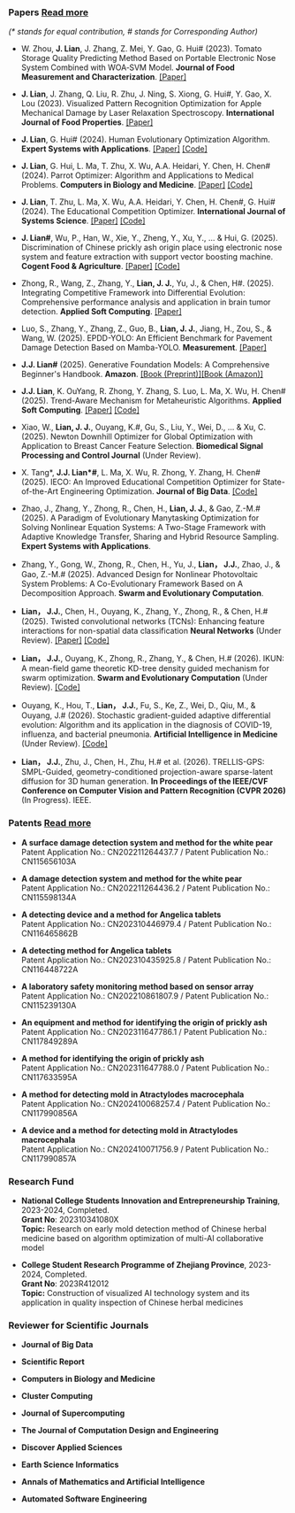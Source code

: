 ### Papers [Read more](https://scholar.google.com/citations?hl=zh-CN&user=swfyyjkAAAAJ)

_(* stands for equal contribution, # stands for Corresponding Author)_

- W. Zhou, <strong>J. Lian</strong>, J. Zhang, Z. Mei, Y. Gao, G. Hui# (2023). Tomato Storage Quality Predicting Method Based on Portable Electronic Nose System Combined with WOA‑SVM Model. <strong>Journal of Food Measurement and Characterization</strong>. [[Paper]](https://doi.org/10.1007/s11694-023-01865-0)

- <strong>J. Lian</strong>, J. Zhang, Q. Liu, R. Zhu, J. Ning, S. Xiong, G. Hui#, Y. Gao, X. Lou (2023). Visualized Pattern Recognition Optimization for Apple Mechanical Damage by Laser Relaxation Spectroscopy. <strong>International Journal of Food Properties</strong>. [[Paper]](https://doi.org/10.1080/10942912.2023.2221404)

- <strong>J. Lian</strong>, G. Hui# (2024). Human Evolutionary Optimization Algorithm. <strong>Expert Systems with Applications</strong>. [[Paper]](https://doi.org/10.1016/j.eswa.2023.122638) [[Code]](https://github.com/junbolian/HEOA)

- <strong>J. Lian</strong>, G. Hui, L. Ma, T. Zhu, X. Wu, A.A. Heidari, Y. Chen, H. Chen# (2024). Parrot Optimizer: Algorithm and Applications to Medical Problems. <strong>Computers in Biology and Medicine</strong>. [[Paper]](https://doi.org/10.1016/j.compbiomed.2024.108064) [[Code]](https://github.com/junbolian/PO)

- <strong>J. Lian</strong>, T. Zhu, L. Ma, X. Wu, A.A. Heidari, Y. Chen, H. Chen#, G. Hui# (2024). The Educational Competition Optimizer. <strong>International Journal of Systems Science</strong>. [[Paper]](https://doi.org/10.1080/00207721.2024.2367079) [[Code]](https://github.com/junbolian/ECO)

- <strong>J. Lian#</strong>, Wu, P., Han, W., Xie, Y., Zheng, Y., Xu, Y., ... & Hui, G. (2025). Discrimination of Chinese prickly ash origin place using electronic nose system and feature extraction with support vector boosting machine. <strong>Cogent Food & Agriculture</strong>. [[Paper]](https://www.tandfonline.com/doi/full/10.1080/23311932.2025.2464939) [[Code]](https://github.com/junbolian/SVBM)

- Zhong, R., Wang, Z., Zhang, Y., <strong>Lian, J. J.</strong>, Yu, J., & Chen, H#. (2025). Integrating Competitive Framework into Differential Evolution: Comprehensive performance analysis and application in brain tumor detection. <strong>Applied Soft Computing</strong>. [[Paper]](https://doi.org/10.1016/j.asoc.2025.112995)

- Luo, S., Zhang, Y., Zhang, Z., Guo, B., <strong>Lian, J. J.</strong>, Jiang, H., Zou, S., & Wang, W. (2025). EPDD-YOLO: An Efficient Benchmark for Pavement Damage Detection Based on Mamba-YOLO. <strong>Measurement</strong>. [[Paper]](https://doi.org/10.1016/j.measurement.2025.117638)

- <strong>J.J. Lian#</strong> (2025). Generative Foundation Models: A Comprehensive Beginner's Handbook. <strong>Amazon</strong>. [[Book (Preprint)]](https://dx.doi.org/10.2139/ssrn.5259947)[[Book (Amazon)]](https://www.amazon.com/dp/B0F9FQ4JKH)

- <strong>J.J. Lian</strong>, K. OuYang, R. Zhong, Y. Zhang, S. Luo, L. Ma, X. Wu, H. Chen# (2025). Trend-Aware Mechanism for Metaheuristic Algorithms. <strong>Applied Soft Computing</strong>. [[Paper]](https://doi.org/10.1016/j.asoc.2025.113505)
[[Code]](https://github.com/junbolian/Trend-Aware-Mechanism)

- Xiao, W., <strong>Lian, J. J.</strong>, Ouyang, K.#, Gu, S., Liu, Y., Wei, D., ... & Xu, C. (2025). Newton Downhill Optimizer for Global Optimization with Application to Breast Cancer Feature Selection. <strong>Biomedical Signal Processing and Control Journal</strong> (Under Review). 

- X. Tang*, <strong>J.J. Lian*#</strong>, L. Ma, X. Wu, R. Zhong, Y. Zhang, H. Chen# (2025). IECO: An Improved Educational Competition Optimizer for State-of-the-Art Engineering Optimization. <strong>Journal of Big Data</strong>. [[Code]](https://github.com/junbolian/IECO)

- Zhao, J., Zhang, Y., Zhong, R., Chen, H., <strong>Lian, J. J.</strong>, & Gao, Z.-M.# (2025). A Paradigm of Evolutionary Manytasking Optimization for Solving Nonlinear Equation Systems: A Two-Stage Framework with Adaptive Knowledge Transfer, Sharing and Hybrid Resource Sampling. <strong>Expert Systems with Applications</strong>.

- Zhang, Y., Gong, W., Zhong, R., Chen, H., Yu, J., <strong>Lian， J.J.</strong>, Zhao, J., & Gao, Z.-M.# (2025). Advanced Design for Nonlinear Photovoltaic System Problems: A Co-Evolutionary Framework Based on A Decomposition Approach. <strong>Swarm and Evolutionary Computation</strong>. 

- <strong>Lian， J.J.</strong>, Chen, H., Ouyang, K., Zhang, Y., Zhong, R., & Chen, H.# (2025). Twisted convolutional networks (TCNs): Enhancing feature interactions for non-spatial data classification <strong>Neural Networks</strong> (Under Review). [[Paper]](https://arxiv.org/pdf/2412.00238) [[Code]](https://github.com/junbolian/Twisted-Convolutional-Networks)

- <strong>Lian， J.J.</strong>, Ouyang, K., Zhong, R., Zhang, Y., & Chen, H.# (2026). IKUN: A mean-field game theoretic KD-tree density guided mechanism for swarm optimization. <strong>Swarm and Evolutionary Computation</strong> (Under Review). [[Code]](https://github.com/junbolian/IKUN-mechanism)

- Ouyang, K., Hou, T., <strong>Lian， J.J.</strong>, Fu, S., Ke, Z., Wei, D., Qiu, M., & Ouyang, J.# (2026). Stochastic gradient-guided adaptive differential evolution: Algorithm and its application in the diagnosis of COVID-19, influenza, and bacterial pneumonia. <strong>Artificial Intelligence in Medicine</strong> (Under Review). [[Code]](https://github.com/oykc1234/EFS-ML)

- <strong>Lian， J.J.</strong>, Zhu, J., Chen, H., Zhu, H.# et al. (2026). TRELLIS-GPS: SMPL-Guided, geometry-conditioned projection-aware sparse-latent diffusion for 3D human generation. <strong>In Proceedings of the IEEE/CVF Conference on Computer Vision and Pattern Recognition (CVPR 2026)</strong> (In Progress). IEEE.


### Patents [Read more](https://patents.google.com/?inventor=%E8%BF%9E%E4%BF%8A%E5%8D%9A)

- **A surface damage detection system and method for the white pear**  
  Patent Application No.: CN202211264437.7 / Patent Publication No.: CN115656103A

- **A damage detection system and method for the white pear**  
  Patent Application No.: CN202211264436.2 / Patent Publication No.: CN115598134A

- **A detecting device and a method for Angelica tablets**  
  Patent Application No.: CN202310446979.4 / Patent Publication No.: CN116465862B

- **A detecting method for Angelica tablets**  
  Patent Application No.: CN202310435925.8 / Patent Publication No.: CN116448722A

- **A laboratory safety monitoring method based on sensor array**  
  Patent Application No.: CN202210861807.9 / Patent Publication No.: CN115239130A

- **An equipment and method for identifying the origin of prickly ash**  
  Patent Application No.: CN202311647786.1 / Patent Publication No.: CN117849289A

- **A method for identifying the origin of prickly ash**  
  Patent Application No.: CN202311647788.0 / Patent Publication No.: CN117633595A

- **A method for detecting mold in Atractylodes macrocephala**  
  Patent Application No.: CN202410068257.4 / Patent Publication No.: CN117990856A

- **A device and a method for detecting mold in Atractylodes macrocephala**  
  Patent Application No.: CN202410071756.9 / Patent Publication No.: CN117990857A


### Research Fund

- **National College Students Innovation and Entrepreneurship Training**, 2023-2024, Completed.<br>
  **Grant No**: 202310341080X<br>
  **Topic:** Research on early mold detection method of Chinese herbal medicine based on algorithm optimization of multi-AI collaborative model<br>

- **College Student Research Programme of Zhejiang Province**, 2023-2024, Completed.<br>
  **Grant No**: 2023R412012<br>
  **Topic:** Construction of visualized AI technology system and its application in quality inspection of Chinese herbal medicines<br>


### Reviewer for Scientific Journals

- <strong>Journal of Big Data</strong>

- <strong>Scientific Report</strong>

- <strong>Computers in Biology and Medicine</strong>

- <strong>Cluster Computing</strong>

- <strong>Journal of Supercomputing</strong>

- <strong>The Journal of Computation Design and Engineering</strong>

- <strong>Discover Applied Sciences</strong>

- <strong>Earth Science Informatics</strong>

- <strong>Annals of Mathematics and Artificial Intelligence</strong>

- <strong>Automated Software Engineering</strong>


